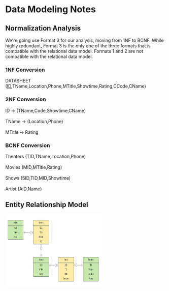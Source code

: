 # Data Modeling Notes

## Normalization Analysis
 We're going use Format 3 for our analysis, moving from 1NF to BCNF. While highly redundant, Format 3 is the only one of the three formats that is compatible with the relational data model. Formats 1 and 2 are not compatible with the relational data model.
### 1NF Conversion
DATASHEET (<u>ID</u>,TName,Location,Phone,MTitle,Showtime,Rating,CCode,CName)
### 2NF Conversion    
ID -> (TName,Code,Showtime,CName) <br></br>
TName -> (Location,Phone) <br></br>
MTitle -> Rating
### BCNF Conversion  
Theaters (TID,TName,Location,Phone) <br></br>
Movies (MID,MTitle,Rating) <br></br>
Shows (SID,TID,MID,Showtime) <br></br>
Artist (AID,Name)

## Entity Relationship Model
<body> <img border="0" src="MoviesTonightERD.png" width="304" height="228"</body>
